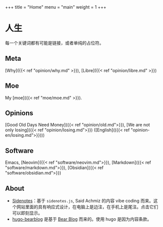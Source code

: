 +++
title = "Home"
menu = "main"
weight = 1
+++

# 人生

每一个关键词都有可能是链接，或者单纯的占位符。

## Meta

[Why]({{< ref "opinion/why.md" >}}), [Libre]({{< ref "opinion/libre.md" >}})

## Moe

My [moe]({{< ref "moe/moe.md" >}}).

## Opinions

[Good Old Days Need Money]({{< ref "opinion/old.md">}}), [We are not only losing]({{< ref "opinion/losing.md">}}) ([English](({{< ref "opinion-en/losing.md">}})))

## Software

Emacs, [Neovim]({{< ref "software/neovim.md">}}), [Markdown]({{< ref "software/markdown.md">}}), [Obsidian]({{< ref "software/obsidian.md">}})

## About

- [Sidenotes](https://gwern.net/sidenote)：基于 `sidenotes.js`, Said Achmiz 的内容 vibe coding 而来。这个网站里面的具有响应式设计，在电脑上是边注，在手机上是尾注。点击它们可以即刻显示。
- [hugo-bearblog](https://github.com/janraasch/hugo-bearblog) 是基于 [Bear Blog](https://bearblog.dev/) 而来的。使用 hugo 是因为内容条款。
